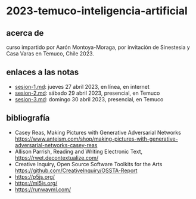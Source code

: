 # 2023-temuco-inteligencia-artificial

## acerca de

curso impartido por Aarón Montoya-Moraga, por invitación de Sinestesia y Casa Varas en Temuco, Chile 2023.

## enlaces a las notas

- [sesion-1.md](./sesion-1.md): jueves 27 abril 2023, en línea, en internet
- [sesion-2.md](./sesion-2.md): sábado 29 abril 2023, presencial, en Temuco
- [sesion-3.md](./sesion-3.md): domingo 30 abril 2023, presencial, en Temuco

## bibliografía

- Casey Reas, Making Pictures with Generative Adversarial Networks https://www.anteism.com/shop/making-pictures-with-generative-adversarial-networks-casey-reas
- Allison Parrish, Reading and Writing Electronic Text, https://rwet.decontextualize.com/
- Creative Inquiry, Open Source Software Toolkits for the Arts https://github.com/CreativeInquiry/OSSTA-Report
- https://p5js.org/
- https://ml5js.org/
- https://runwayml.com/
